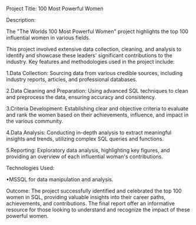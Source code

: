 Project Title: 100 Most Powerful Women

Description:

The "The Worlds 100 Most Powerful Women" project highlights the top 100 influential women in various fields.

This project involved extensive data collection, cleaning, and analysis to identify and showcase these leaders' significant contributions to the industry. 
Key features and methodologies used in the project include:

1.Data Collection: Sourcing data from various credible sources, including industry reports, articles, and professional databases.

2.Data Cleaning and Preparation: Using advanced SQL techniques to clean and preprocess the data, ensuring accuracy and consistency.

3.Criteria Development: Establishing clear and objective criteria to evaluate and rank the women based on their achievements, influence, and impact in the various community.

4.Data Analysis: Conducting in-depth analysis to extract meaningful insights and trends, utilizing complex SQL queries and functions.

5.Reporting: Exploratory data analysis, highlighting key figures, and providing an overview of each influential woman's contributions.

Technologies Used:

•MSSQL for data manipulation and analysis.

Outcome:
The project successfully identified and celebrated the top 100 women in SQL, providing valuable insights into their career paths, achievements, and contributions. The final report offer an informative resource for those looking to understand and recognize the impact of these powerful women.
